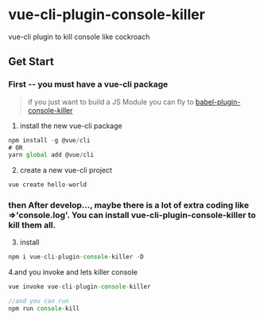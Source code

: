 # vue-cli-plugin-console-killer
vue-cli plugin to kill console like cockroach


## Get Start

### First -- you must have a vue-cli package 

> if you just want to build a JS Module you can fly to  [babel-plugin-console-killer](https://www.npmjs.com/package/@tp953704/babel-plugin-console-killer)

1. install the new vue-cli package
```javascript
npm install -g @vue/cli
# OR
yarn global add @vue/cli
```
2. create a new vue-cli project
```javascript
vue create hello-world
```

### then After develop..., maybe there is a lot of extra coding like =>'console.log'. You can install vue-cli-plugin-console-killer to kill them all.


3. install 

```javascript
npm i vue-cli-plugin-console-killer -D
```

4.and you invoke and lets killer console
```javascript
vue invoke vue-cli-plugin-console-killer

//and you can run 
npm run console-kill
```
